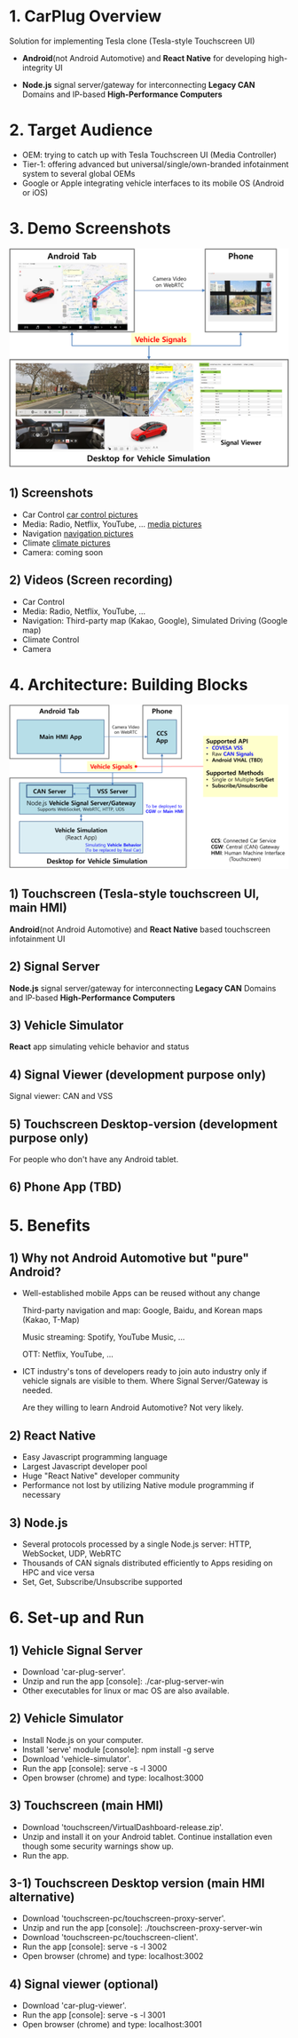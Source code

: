 # 1. CarPlug Overview
Solution for implementing Tesla clone (Tesla-style Touchscreen UI)
- **Android**(not Android Automotive) and **React Native** for developing high-integrity UI

- **Node.js** signal server/gateway for interconnecting **Legacy CAN** Domains and IP-based **High-Performance Computers**


# 2. Target Audience
- OEM: trying to catch up with Tesla Touchscreen UI (Media Controller)
- Tier-1: offering advanced but universal/single/own-branded infotainment system to several global OEMs
- Google or Apple integrating vehicle interfaces to its mobile OS (Android or iOS)


# 3. Demo Screenshots
![the demo picture](carplug_prototyping.png)

## 1) Screenshots
- Car Control [car control pictures](demo/screenshots/01_Dashboard_CarControl/car_control.md)
- Media: Radio, Netflix, YouTube, ... [media pictures](demo/screenshots/02_Dashboard_Media/media.md)
- Navigation [navigation pictures](demo/screenshots/03_Dashboard_Navigation/navigation.md)
- Climate [climate pictures](demo/screenshots/04_Dashboard_Climate/climate.md)
- Camera: coming soon
## 2) Videos (Screen recording)
- Car Control
- Media: Radio, Netflix, YouTube, ...
- Navigation: Third-party map (Kakao, Google), Simulated Driving (Google map)
- Climate Control
- Camera

# 4. Architecture: Building Blocks
![Overall Architecture](carplug_architecture.png)

## 1) Touchscreen (Tesla-style touchscreen UI, main HMI)
**Android**(not Android Automotive) and **React Native** based touchscreen infotainment UI

## 2) Signal Server
**Node.js** signal server/gateway for interconnecting **Legacy CAN** Domains and IP-based **High-Performance Computers**

## 3) Vehicle Simulator
**React** app simulating vehicle behavior and status

## 4) Signal Viewer (development purpose only)
Signal viewer: CAN and VSS

## 5) Touchscreen Desktop-version (development purpose only)
For people who don't have any Android tablet.

## 6) Phone App (TBD)

# 5. Benefits
## 1) Why not Android Automotive but "pure" Android?
- Well-established mobile Apps can be reused without any change

  Third-party navigation and map: Google, Baidu, and Korean maps (Kakao, T-Map)

  Music streaming: Spotify, YouTube Music, ...

  OTT: Netflix, YouTube, ...
- ICT industry's tons of developers ready to join auto industry only if vehicle signals are visible to them. Where Signal Server/Gateway is needed.

  Are they willing to learn Android Automotive? Not very likely.
## 2) React Native
- Easy Javascript programming language
- Largest Javascript developer pool
- Huge "React Native" developer community
- Performance not lost by utilizing Native module programming if necessary
## 3) Node.js
- Several protocols processed by a single Node.js server: HTTP, WebSocket, UDP, WebRTC
- Thousands of CAN signals distributed efficiently to Apps residing on HPC and vice versa
- Set, Get, Subscribe/Unsubscribe supported


# 6. Set-up and Run
## 1) Vehicle Signal Server
- Download 'car-plug-server'.
- Unzip and run the app [console]: ./car-plug-server-win
- Other executables for linux or mac OS are also available.
## 2) Vehicle Simulator
- Install Node.js on your computer.
- Install 'serve' module [console]: npm install -g serve
- Download 'vehicle-simulator'.
- Run the app [console]: serve -s -l 3000
- Open browser (chrome) and type: localhost:3000
## 3) Touchscreen (main HMI)
- Download 'touchscreen/VirtualDashboard-release.zip'.
- Unzip and install it on your Android tablet. Continue installation even though some security warnings show up.
- Run the app.
## 3-1) Touchscreen Desktop version (main HMI alternative)
- Download 'touchscreen-pc/touchscreen-proxy-server'.
- Unzip and run the app [console]: ./touchscreen-proxy-server-win
- Download 'touchscreen-pc/touchscreen-client'.
- Run the app [console]: serve -s -l 3002
- Open browser (chrome) and type: localhost:3002
## 4) Signal viewer (optional)
- Download 'car-plug-viewer'.
- Run the app [console]: serve -s -l 3001
- Open browser (chrome) and type: localhost:3001
